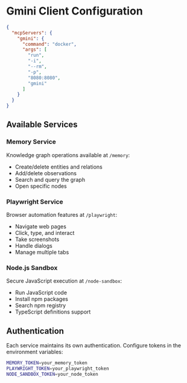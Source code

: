 # Gmini Client Configuration

```json
{
  "mcpServers": {
    "gmini": {
      "command": "docker",
      "args": [
        "run",
        "-i",
        "--rm",
        "-p",
        "8080:8080",
        "gmini"
      ]
    }
  }
}
```

## Available Services

### Memory Service
Knowledge graph operations available at `/memory`:
- Create/delete entities and relations
- Add/delete observations
- Search and query the graph
- Open specific nodes

### Playwright Service
Browser automation features at `/playwright`:
- Navigate web pages
- Click, type, and interact
- Take screenshots
- Handle dialogs
- Manage multiple tabs

### Node.js Sandbox
Secure JavaScript execution at `/node-sandbox`:
- Run JavaScript code
- Install npm packages
- Search npm registry
- TypeScript definitions support

## Authentication
Each service maintains its own authentication. Configure tokens in the environment variables:

```bash
MEMORY_TOKEN=your_memory_token
PLAYWRIGHT_TOKEN=your_playwright_token
NODE_SANDBOX_TOKEN=your_node_token
```